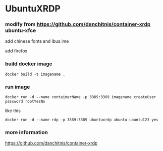 # UbuntuXRDP 

### modify from https://github.com/danchitnis/container-xrdp ubuntu-xfce

add chinese fonts and ibus ime 

add firefox 

### build docker image
```
docker build -t imagename . 
```

### run image
```
docker run -d --name containerName -p 3389:3389 imagename createUser password rootYesNo
```
like this

```
docker run -d --name rdp -p 3389:3389 ubuntuxrdp ubuntu ubuntu123 yes
```

### more information 
https://github.com/danchitnis/container-xrdp
